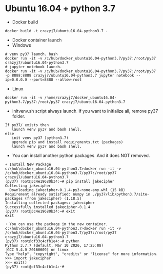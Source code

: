 # Ubuntu 16.04 + python 3.7

+ Docker build
```
docker build -t crazyj7/ubuntu16.04-python3.7 .
```

+ Docker container launch
 + Windows 
```
# venv py37 launch. bash
docker run -it -v /c/hub/docker_ubuntu16.04-python3.7/py37:/root/py37 crazyj7/ubuntu16.04-python3.7
# jupyter notebook launch.
docker run -it -v /c/hub/docker_ubuntu16.04-python3.7/py37:/root/py37 -p 8888:8888 crazyj7/ubuntu16.04-python3.7 jupyter notebook --ip=0.0.0.0 --port=8888 --allow-root
```
 + Linux
```
docker run -it -v /home/crazyj7/docker_ubuntu16.04-python3.7/py37:/root/py37 crazyj7/ubuntu16.04-python3.7
```

+ initvenv.sh script always launch. 
if you want to initialize all, remove py37 folder.

```
If py37/ exists then 
   launch venv py37 and bash shell.
else
   init venv py37 (python3.7)
   upgrade pip and install requirements.txt (packages)
   launch venv py37 and bash shell.
```

+ You can install another python packages. And it does NOT removed. 



```
+ Install New Package
c:\hub\docker_ubuntu16.04-python3.7>docker run -it -v /c/hub/docker_ubuntu16.04-python3.7/py37:/root/py37 crazyj7/ubuntu16.04-python3.7
(py37) root@3c4e19680b34:~# pip install jakecipher
Collecting jakecipher
  Downloading jakecipher-0.1.4-py3-none-any.whl (15 kB)
Requirement already satisfied: numpy in ./py37/lib/python3.7/site-packages (from jakecipher) (1.18.5)
Installing collected packages: jakecipher
Successfully installed jakecipher-0.1.4
(py37) root@3c4e19680b34:~# exit
exit

+ You can use the package in the new container.
c:\hub\docker_ubuntu16.04-python3.7>docker run -it -v /c/hub/docker_ubuntu16.04-python3.7/py37:/root/py37 crazyj7/ubuntu16.04-python3.7
(py37) root@cf33c4cfb1e4:~# python
Python 3.7.7 (default, Mar 10 2020, 17:25:08)
[GCC 5.4.0 20160609] on linux
Type "help", "copyright", "credits" or "license" for more information.
>>> import jakecipher
>>> exit()
(py37) root@cf33c4cfb1e4:~#

```

